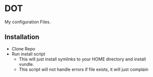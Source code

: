# DOT
My configuration Files.

## Installation
- Clone Repo
- Run install script
  - This will just install symlinks to your HOME directory and install vundle.
  - This script will not handle errors if file exists, it will just complain

